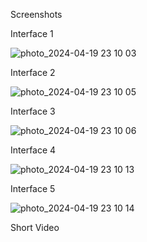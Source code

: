 Screenshots


Interface 1

![photo_2024-04-19 23 10 03](https://github.com/pavanbotla/TechProject/assets/156607409/f4920342-361c-4110-94b5-b6a728abc737)

Interface 2

![photo_2024-04-19 23 10 05](https://github.com/pavanbotla/TechProject/assets/156607409/13eda6f6-6739-458e-b658-f132fb8802ec)

Interface 3

![photo_2024-04-19 23 10 06](https://github.com/pavanbotla/TechProject/assets/156607409/2d0aedf4-00ab-4bc4-a068-794fd281c594)

Interface 4

![photo_2024-04-19 23 10 13](https://github.com/pavanbotla/TechProject/assets/156607409/91c0236f-f949-4c5e-acc8-6f8f7aba97d9)

Interface 5

![photo_2024-04-19 23 10 14](https://github.com/pavanbotla/TechProject/assets/156607409/417623f2-a93c-4035-8274-09757b1ace8b)



Short Video
